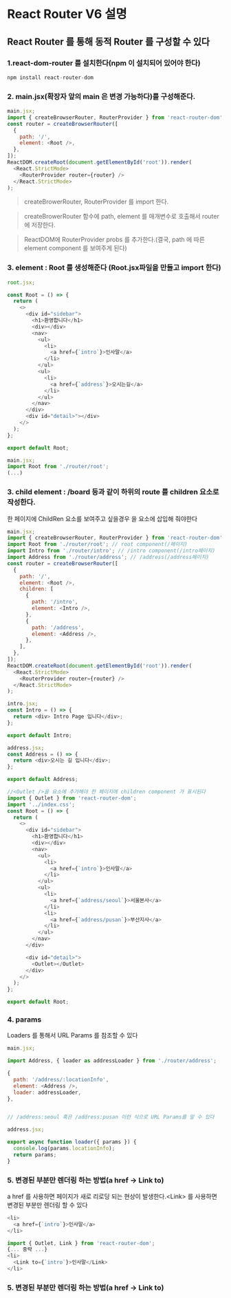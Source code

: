# React Router V6 설명

## React Router 를 통해 동적 Router 를 구성할 수 있다

### 1.react-dom-router 를 설치한다(npm 이 설치되어 있어야 한다)

```js
npm install react-router-dom
```

### 2. main.jsx(확장자 앞의 main 은 변경 가능하다)를 구성해준다.

```js
main.jsx;
import { createBrowserRouter, RouterProvider } from 'react-router-dom';
const router = createBrowserRouter([
  {
    path: '/',
    element: <Root />,
  },
]);
ReactDOM.createRoot(document.getElementById('root')).render(
  <React.StrictMode>
    <RouterProvider router={router} />
  </React.StrictMode>
);
```

> createBrowerRouter, RouterProvider 를 import 한다.

> createBrowerRouter 함수에 path, element 를 매개변수로 호출해서 router 에 저장한다.

> ReactDOM에 RouterProvider probs 를 추가한다.(결국, path 에 따른 element component 를 보여주게 된다)

### 3. element : Root 를 생성해준다 (Root.jsx파일을 만들고 import 한다)

```js
root.jsx;

const Root = () => {
  return (
    <>
      <div id="sidebar">
        <h1>환영합니다</h1>
        <div></div>
        <nav>
          <ul>
            <li>
              <a href={`intro`}>인사말</a>
            </li>
          </ul>
          <ul>
            <li>
              <a href={`address`}>오시는길</a>
            </li>
          </ul>
        </nav>
      </div>
      <div id="detail>"></div>
    </>
  );
};

export default Root;
```

```js
main.jsx;
import Root from './router/root';
(...)
```

### 3. child element : /board 등과 같이 하위의 route 를 children 요소로 작성한다.

한 페이지에 ChildRen 요소를 보여주고 싶을경우 <Outlet /> 을 요소에 삽입해 줘야한다

```js
main.jsx;
import { createBrowserRouter, RouterProvider } from 'react-router-dom';
import Root from './router/root'; // root component(/페이지)
import Intro from './router/intro'; // /intro component(/intro페이지)
import Address from './router/address'; // /address(/address페이지)
const router = createBrowserRouter([
  {
    path: '/',
    element: <Root />,
    children: [
      {
        path: '/intro',
        element: <Intro />,
      },
      {
        path: '/address',
        element: <Address />,
      },
    ],
  },
]);
ReactDOM.createRoot(document.getElementById('root')).render(
  <React.StrictMode>
    <RouterProvider router={router} />
  </React.StrictMode>
);
```

```js
intro.jsx;
const Intro = () => {
  return <div> Intro Page 입니다</div>;
};

export default Intro;
```

```js
address.jsx;
const Address = () => {
  return <div>오시는 길 입니다</div>;
};

export default Address;
```

```js
//<Outlet />을 요소에 추가해야 한 페이지에 children component 가 표시된다
import { Outlet } from 'react-router-dom';
import '../index.css';
const Root = () => {
  return (
    <>
      <div id="sidebar">
        <h1>환영합니다</h1>
        <div></div>
        <nav>
          <ul>
            <li>
              <a href={`intro`}>인사말</a>
            </li>
          </ul>
          <ul>
            <li>
              <a href={`address/seoul`}>서울본사</a>
            </li>
            <li>
              <a href={`address/pusan`}>부산지사</a>
            </li>
          </ul>
        </nav>
      </div>

      <div id="detail>">
        <Outlet></Outlet>
      </div>
    </>
  );
};

export default Root;
```

### 4. params

Loaders 를 통해서 URL Params 를 참조할 수 있다

```js
main.jsx;

import Address, { loader as addressLoader } from './router/address';

{
  path: '/address/:locationInfo',
  element: <Address />,
  loader: addressLoader,
},


// /address:seoul 혹은 /address:pusan 이런 식으로 URL Params를 알 수 있다
```

```js
address.jsx;

export async function loader({ params }) {
  console.log(params.locationInfo);
  return params;
}
```

### 5. 변경된 부분만 렌더링 하는 방법(a href -> Link to)

a href 를 사용하면 페이지가 새로 리로딩 되는 현상이 발생한다.\<Link> 를 사용하면 변경된 부분만 렌더링 할 수 있다

```js
<li>
  <a href={`intro`}>인사말</a>
</li>
```

```js
import { Outlet, Link } from 'react-router-dom';
{... 중략 ...}
<li>
  <Link to={`intro`}>인사말</Link>
</li>
```

### 5. 변경된 부분만 렌더링 하는 방법(a href -> Link to)
